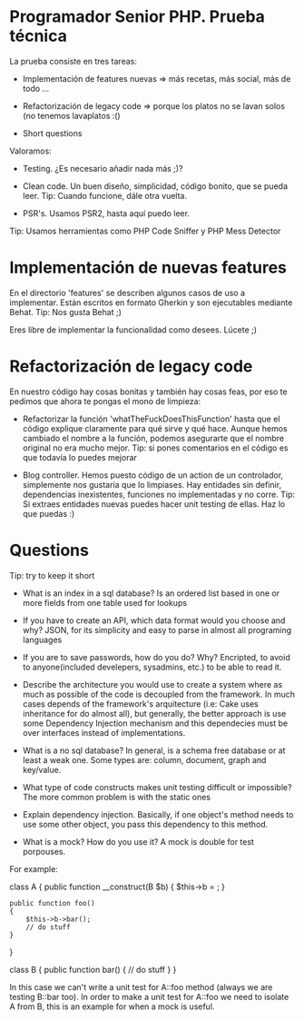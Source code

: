 Programador Senior PHP. Prueba técnica
======================================

La prueba consiste en tres tareas:

* Implementación de features nuevas => más recetas, más social, más de todo ...

* Refactorización de legacy code => porque los platos no se lavan solos (no tenemos lavaplatos :()

* Short questions

Valoramos:

* Testing. ¿Es necesario añadir nada más ;)?

* Clean code. Un buen diseño, simplicidad, código bonito, que se pueda leer. Tip: Cuando funcione, dále otra vuelta.

* PSR's. Usamos PSR2, hasta aquí puedo leer.

Tip: Usamos herramientas como PHP Code Sniffer y PHP Mess Detector

Implementación de nuevas features
=================================
En el directorio 'features' se describen algunos casos de uso a implementar.
Están escritos en formato Gherkin y son ejecutables mediante Behat.
Tip: Nos gusta Behat ;)

Eres libre de implementar la funcionalidad como desees. Lúcete ;)

Refactorización de legacy code
==============================
En nuestro código hay cosas bonitas y también hay cosas feas, por eso te pedimos que ahora te pongas el mono de limpieza:

* Refactorizar la función 'whatTheFuckDoesThisFunction' hasta que el código explique claramente para qué sirve y qué hace.
Aunque hemos cambiado el nombre a la función, podemos asegurarte que el nombre original no era mucho mejor.
Tip: si pones comentarios en el código es que todavía lo puedes mejorar

* Blog controller. Hemos puesto código de un action de un controlador, simplemente nos gustaría que lo limpiases.
Hay entidades sin definir, dependencias inexistentes, funciones no implementadas y no corre.
Tip: Si extraes entidades nuevas puedes hacer unit testing de ellas.
Haz lo que puedas :)

Questions
=========
Tip: try to keep it short

* What is an index in a sql database?
Is an ordered list based in one or more fields from one table used for lookups

* If you have to create an API, which data format would you choose and why?
JSON, for its simplicity and easy to parse in almost all programing languages

* If you are to save passwords, how do you do? Why?
Encripted, to avoid to anyone(included develepers, sysadmins, etc.) to be able to read it.

* Describe the architecture you would use to create a system where as much as possible of the code is decoupled from the framework.
In much cases depends of the framework's arquitecture (i.e: Cake uses inheritance for do almost all), but generally, the better approach is use some Dependency Injection mechanism and this dependecies must be over interfaces instead of implementations.

* What is a no sql database?
In general, is a schema  free database or at least a weak one.
Some types are: column, document, graph and key/value.

* What type of code constructs makes unit testing difficult or impossible?
The more common problem is with the static ones

* Explain dependency injection.
Basically, if one object's method needs to use some other object, you pass this dependency to this method.

* What is a mock? How do you use it?
A mock is double for test porpouses.

For example:

class A
{
    public function __construct(B $b)
    {
        $this->b = ;
    }

    public function foo()
    {
        $this->b->bar();
        // do stuff
    }
}

class B
{
    public function bar()
    {
        // do stuff
    }
}

In this case we can't write a unit test for A::foo method (always we are testing B::bar too).
In order to make a unit test for A::foo we need to isolate A from B, this is an example for when a mock is useful.
